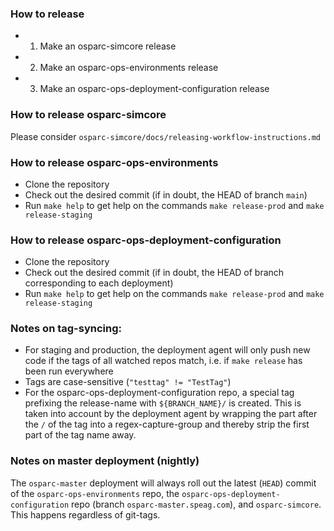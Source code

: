 ### How to release
- 1. Make an osparc-simcore release
- 2. Make an osparc-ops-environments release
- 3. Make an osparc-ops-deployment-configuration release

### How to release osparc-simcore
Please consider `osparc-simcore/docs/releasing-workflow-instructions.md`

### How to release osparc-ops-environments
- Clone the repository
- Check out the desired commit (if in doubt, the HEAD of branch `main`)
- Run `make help` to get help on the commands `make release-prod` and `make release-staging`

### How to release osparc-ops-deployment-configuration
- Clone the repository
- Check out the desired commit (if in doubt, the HEAD of branch corresponding to each deployment)
- Run `make help` to get help on the commands `make release-prod` and `make release-staging`

### Notes on tag-syncing:
- For staging and production, the deployment agent will only push new code if the tags of all watched repos match, i.e. if `make release` has been run everywhere
- Tags are case-sensitive (`"testtag" != "TestTag"`)
- For the osparc-ops-deployment-configuration repo, a special tag prefixing the release-name with `${BRANCH_NAME}/` is created. This is taken into account by the deployment agent by wrapping the part after the `/` of the tag into a regex-capture-group and thereby strip the first part of the tag name away.

### Notes on master deployment (nightly)
The `osparc-master` deployment will always roll out the latest (`HEAD`) commit of the `osparc-ops-environments` repo, the `osparc-ops-deployment-configuration` repo (branch `osparc-master.speag.com`), and `osparc-simcore`. This happens regardless of git-tags.
